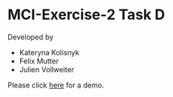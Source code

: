 # MCI-Exercise-2 Task D
Developed by 
* Kateryna Kolisnyk
* Felix Mutter
* Julien Vollweiter

Please click [here](https://viergelenker.github.io/MCI-Exercise-2/) for a demo.
